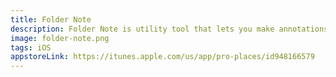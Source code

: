 ```yaml
---
title: Folder Note
description: Folder Note is utility tool that lets you make annotations for folders in iOS for everyone.
image: folder-note.png
tags: iOS
appstoreLink: https://itunes.apple.com/us/app/pro-places/id948166579 
---
```

